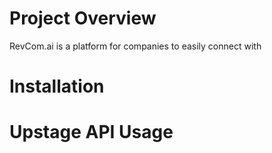 # Project Overview

RevCom.ai is a platform for companies to easily connect with 

# Installation

# Upstage API Usage